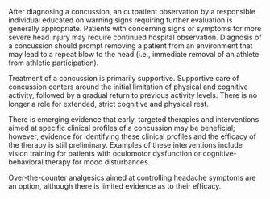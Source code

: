 After diagnosing a concussion, an outpatient observation by a responsible individual educated on warning signs requiring further evaluation is generally appropriate. Patients with concerning signs or symptoms for more severe head injury may require continued hospital observation. Diagnosis of a concussion should prompt removing a patient from an environment that may lead to a repeat blow to the head (i.e., immediate removal of an athlete from athletic participation).

Treatment of a concussion is primarily supportive. Supportive care of concussion centers around the initial limitation of physical and cognitive activity, followed by a gradual return to previous activity levels. There is no longer a role for extended, strict cognitive and physical rest.

There is emerging evidence that early, targeted therapies and interventions aimed at specific clinical profiles of a concussion may be beneficial; however, evidence for identifying these clinical profiles and the efficacy of the therapy is still preliminary. Examples of these interventions include vision training for patients with oculomotor dysfunction or cognitive-behavioral therapy for mood disturbances.

Over-the-counter analgesics aimed at controlling headache symptoms are an option, although there is limited evidence as to their efficacy.